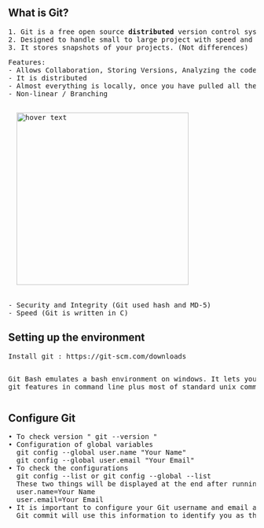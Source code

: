 <h2>What is Git?</h2>
<pre>
1. Git is a free open source <b>distributed</b> version control system.
2. Designed to handle small to large project with speed and efficiency.
3. It stores snapshots of your projects. (Not differences)
</pre>
<pre>
Features:
- Allows Collaboration, Storing Versions, Analyzing the code changes.
- It is distributed
- Almost everything is locally, once you have pulled all the code from server you can work on your local system.
- Non-linear / Branching
<p align="left">
  <img src="https://github.com/Anupriya1729/git-handbook/blob/main/images/Branches.png" width="350" title="hover text">
</p>
- Security and Integrity (Git used hash and MD-5)
- Speed (Git is written in C)
</pre>

<h2>Setting up the environment</h2>
<pre>
Install git : https://git-scm.com/downloads

Git Bash emulates a bash environment on windows. 
It lets you use all git features in command line plus most of standard unix commands.
</pre>

<h2>Configure Git</h2>
<pre>
• To check version " git --version "
• Configuration of global variables
  git config --global user.name "Your Name"
  git config --global user.email "Your Email"
• To check the configurations
  git config --list or git config --global --list
  These two things will be displayed at the end after running the above command.
  user.name=Your Name
  user.email=Your Email
• It is important to configure your Git username and email address as every 
  Git commit will use this information to identify you as the author.
</pre>
